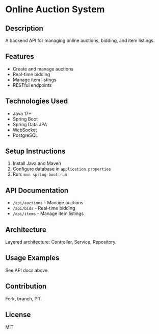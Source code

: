 # Online Auction System

## Description
A backend API for managing online auctions, bidding, and item listings.

## Features
- Create and manage auctions
- Real-time bidding
- Manage item listings
- RESTful endpoints

## Technologies Used
- Java 17+
- Spring Boot
- Spring Data JPA
- WebSocket
- PostgreSQL

## Setup Instructions
1. Install Java and Maven
2. Configure database in `application.properties`
3. Run: `mvn spring-boot:run`

## API Documentation
- `/api/auctions` - Manage auctions
- `/api/bids` - Real-time bidding
- `/api/items` - Manage item listings

## Architecture
Layered architecture: Controller, Service, Repository.

## Usage Examples
See API docs above.

## Contribution
Fork, branch, PR.

## License
MIT
